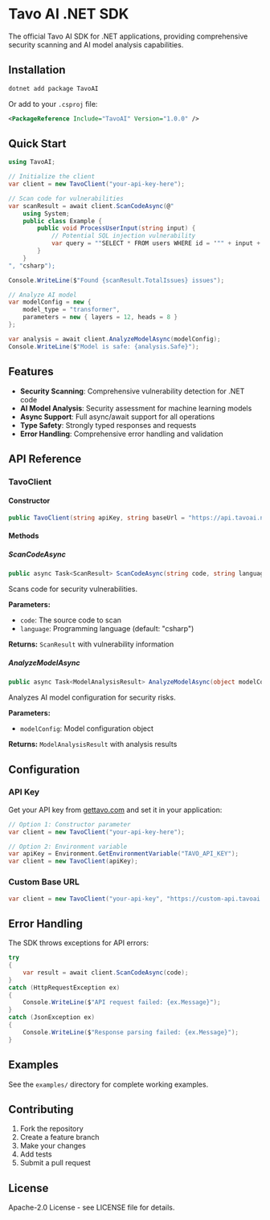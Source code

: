 # Tavo AI .NET SDK

The official Tavo AI SDK for .NET applications, providing comprehensive security scanning and AI model analysis capabilities.

## Installation

```bash
dotnet add package TavoAI
```

Or add to your `.csproj` file:

```xml
<PackageReference Include="TavoAI" Version="1.0.0" />
```

## Quick Start

```csharp
using TavoAI;

// Initialize the client
var client = new TavoClient("your-api-key-here");

// Scan code for vulnerabilities
var scanResult = await client.ScanCodeAsync(@"
    using System;
    public class Example {
        public void ProcessUserInput(string input) {
            // Potential SQL injection vulnerability
            var query = ""SELECT * FROM users WHERE id = '"" + input + ""'"";
        }
    }
", "csharp");

Console.WriteLine($"Found {scanResult.TotalIssues} issues");

// Analyze AI model
var modelConfig = new {
    model_type = "transformer",
    parameters = new { layers = 12, heads = 8 }
};

var analysis = await client.AnalyzeModelAsync(modelConfig);
Console.WriteLine($"Model is safe: {analysis.Safe}");
```

## Features

- **Security Scanning**: Comprehensive vulnerability detection for .NET code
- **AI Model Analysis**: Security assessment for machine learning models
- **Async Support**: Full async/await support for all operations
- **Type Safety**: Strongly typed responses and requests
- **Error Handling**: Comprehensive error handling and validation

## API Reference

### TavoClient

#### Constructor

```csharp
public TavoClient(string apiKey, string baseUrl = "https://api.tavoai.net")
```

#### Methods

##### ScanCodeAsync

```csharp
public async Task<ScanResult> ScanCodeAsync(string code, string language = "csharp")
```

Scans code for security vulnerabilities.

**Parameters:**

- `code`: The source code to scan
- `language`: Programming language (default: "csharp")

**Returns:** `ScanResult` with vulnerability information

##### AnalyzeModelAsync

```csharp
public async Task<ModelAnalysisResult> AnalyzeModelAsync(object modelConfig)
```

Analyzes AI model configuration for security risks.

**Parameters:**

- `modelConfig`: Model configuration object

**Returns:** `ModelAnalysisResult` with analysis results

## Configuration

### API Key

Get your API key from [gettavo.com](https://gettavo.com) and set it in your application:

```csharp
// Option 1: Constructor parameter
var client = new TavoClient("your-api-key-here");

// Option 2: Environment variable
var apiKey = Environment.GetEnvironmentVariable("TAVO_API_KEY");
var client = new TavoClient(apiKey);
```

### Custom Base URL

```csharp
var client = new TavoClient("your-api-key", "https://custom-api.tavoai.net");
```

## Error Handling

The SDK throws exceptions for API errors:

```csharp
try
{
    var result = await client.ScanCodeAsync(code);
}
catch (HttpRequestException ex)
{
    Console.WriteLine($"API request failed: {ex.Message}");
}
catch (JsonException ex)
{
    Console.WriteLine($"Response parsing failed: {ex.Message}");
}
```

## Examples

See the `examples/` directory for complete working examples.

## Contributing

1. Fork the repository
2. Create a feature branch
3. Make your changes
4. Add tests
5. Submit a pull request

## License

Apache-2.0 License - see LICENSE file for details.
